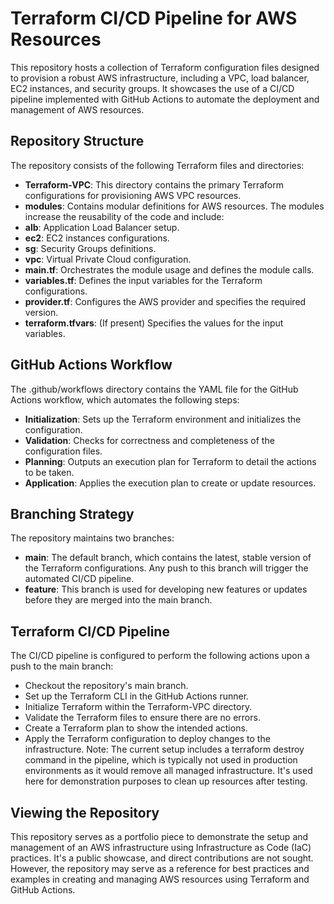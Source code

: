 # Terraform CI/CD Pipeline for AWS Resources
This repository hosts a collection of Terraform configuration files designed to provision a robust AWS infrastructure, including a VPC, load balancer, EC2 instances, and security groups. It showcases the use of a CI/CD pipeline implemented with GitHub Actions to automate the deployment and management of AWS resources.

## Repository Structure
The repository consists of the following Terraform files and directories:

* **Terraform-VPC**: This directory contains the primary Terraform configurations for provisioning AWS VPC resources.
* **modules**: Contains modular definitions for AWS resources. The modules increase the reusability of the code and include:
* **alb**: Application Load Balancer setup.
* **ec2**: EC2 instances configurations.
* **sg**: Security Groups definitions.
* **vpc**: Virtual Private Cloud configuration.
* **main.tf**: Orchestrates the module usage and defines the module calls.
* **variables.tf**: Defines the input variables for the Terraform configurations.
* **provider.tf**: Configures the AWS provider and specifies the required version.
* **terraform.tfvars**: (If present) Specifies the values for the input variables.
## GitHub Actions Workflow
The .github/workflows directory contains the YAML file for the GitHub Actions workflow, which automates the following steps:

* **Initialization**: Sets up the Terraform environment and initializes the configuration.
* **Validation**: Checks for correctness and completeness of the configuration files.
* **Planning**: Outputs an execution plan for Terraform to detail the actions to be taken.
* **Application**: Applies the execution plan to create or update resources.
## Branching Strategy
The repository maintains two branches:

* **main**: The default branch, which contains the latest, stable version of the Terraform configurations. Any push to this branch will trigger the automated CI/CD pipeline.
* **feature**: This branch is used for developing new features or updates before they are merged into the main branch.
## Terraform CI/CD Pipeline
The CI/CD pipeline is configured to perform the following actions upon a push to the main branch:

* Checkout the repository's main branch.
* Set up the Terraform CLI in the GitHub Actions runner.
* Initialize Terraform within the Terraform-VPC directory.
* Validate the Terraform files to ensure there are no errors.
* Create a Terraform plan to show the intended actions.
* Apply the Terraform configuration to deploy changes to the infrastructure.
Note: The current setup includes a terraform destroy command in the pipeline, which is typically not used in production environments as it would remove all managed infrastructure. It's used here for demonstration purposes to clean up resources after testing.

## Viewing the Repository
This repository serves as a portfolio piece to demonstrate the setup and management of an AWS infrastructure using Infrastructure as Code (IaC) practices. It's a public showcase, and direct contributions are not sought. However, the repository may serve as a reference for best practices and examples in creating and managing AWS resources using Terraform and GitHub Actions.
